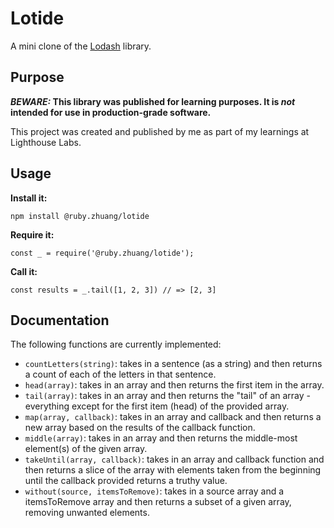 # Lotide

A mini clone of the [Lodash](https://lodash.com) library.

## Purpose

**_BEWARE:_ This library was published for learning purposes. It is _not_ intended for use in production-grade software.**

This project was created and published by me as part of my learnings at Lighthouse Labs. 

## Usage

**Install it:**

`npm install @ruby.zhuang/lotide`

**Require it:**

`const _ = require('@ruby.zhuang/lotide');`

**Call it:**

`const results = _.tail([1, 2, 3]) // => [2, 3]`

## Documentation

The following functions are currently implemented:

* `countLetters(string)`: takes in a sentence (as a string) and then returns a count of each of the letters in that sentence.
* `head(array)`: takes in an array and then returns the first item in the array.
* `tail(array)`: takes in an array and then returns the "tail" of an array - everything except for the first item (head) of the provided array.
* `map(array, callback)`: takes in an array and callback and then returns a new array based on the results of the callback function.
* `middle(array)`: takes in an array and then returns the middle-most element(s) of the given array.
* `takeUntil(array, callback)`: takes in an array and callback function and then returns a slice of the array with elements taken from the beginning until the callback provided returns a truthy value.
* `without(source, itemsToRemove)`: takes in a source array and a itemsToRemove array and then returns a subset of a given array, removing unwanted elements.